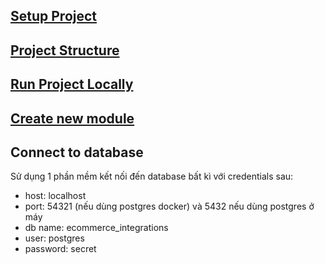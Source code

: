 ## [Setup Project](./setup.md)

## [Project Structure](./structure.go)

## [Run Project Locally](./running-local.md)

## [Create new module](./new-module.md)

## Connect to database
Sử dụng 1 phần mềm kết nối đến database bất kì với credentials sau:
- host: localhost
- port: 54321 (nếu dùng postgres docker) và 5432 nếu dùng postgres ở máy
- db name: ecommerce_integrations
- user: postgres
- password: secret
